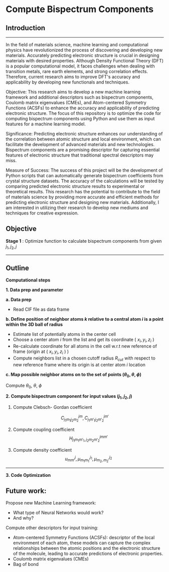 # **Compute Bispectrum Components**
## Introduction
---

In the field of materials science, machine learning and computational physics have revolutionized the process of discovering and developing new materials. Accurately predicting electronic structure is crucial in designing materials with desired properties. Although Density Functional Theory (DFT) is a popular computational model, it faces challenges when dealing with transition metals, rare earth elements, and strong correlation effects. Therefore, current research aims to improve DFT's accuracy and applicability by developing new functionals and techniques.

Objective: This research aims to develop a new machine learning framework and additional descriptors such as bispectrum components, Coulomb matrix eigenvalues (CMEs), and Atom-centered Symmetry Functions (ACSFs) to enhance the accuracy and applicability of predicting electronic structure. The focus of this repository is to optimize the code for computing bispectrum components using Python and use them as input features for a machine learning model.

Significance: Predicting electronic structure enhances our understanding of the correlation between atomic structure and local environment, which can facilitate the development of advanced materials and new technologies. Bispectrum components are a promising descriptor for capturing essential features of electronic structure that traditional spectral descriptors may miss.

Measure of Success: The success of this project will be the development of Python scripts that can automatically generate bispectrum coefficients from crystal structure datasets. The accuracy of the calculations will be tested by comparing predicted electronic structure results to experimental or theoretical results. This research has the potential to contribute to the field of materials science by providing more accurate and efficient methods for predicting electronic structure and designing new materials. Additionally, I am interested in utilizing their research to develop new mediums and techniques for creative expression.

Objective
---

**Stage 1** : Optimize function to calculate bispectrum components from given $j_1, j_2, j$

---
## Outline
**Computational steps**

**1. Data prep and parameter**

**a. Data prep**

- Read CIF file as data frame

**b. Define position of neighbor atoms $k$ relative to a central atom $i$  is a point within the 3D ball of radius**

- Estimate list of potentially atoms in the center cell
- Choose a center atom $i$  from the list and get its coordinate  ( $x_i,y_i,z_i$ )
- Re-calculate coordinate for all atoms in the cell w.r.t new reference of frame  (origin at ( $x_i, y_i, z_i$ ) )
- Compute neighbors list in a chosen cutoff radius $R_{cut}$ with respect to new reference frame where its origin is at center atom $i$  location

**c. Map possible neighbor atoms on to the set of points $(\theta_0, \theta,\phi)$**

Compute $\theta_0, \ \theta, \ \phi$

**2. Compute bispectrum component for input values $(j_1, j_2, j)$**
1. Compute Clebsch- Gordan coefficient

$$ C^{jm}_{{j_1}{m_1}{j_2}{m_2}}, C^{jm'}_{{j_1}{m'_1}{j_2}{m'_2}} $$

2. Compute coupling coefficient
$$H^{jmm'}_{{{j_1}{m_1}{m'_1}} ,{{j_2}{m_2}{m'_2}}}$$

3. Compute  density coefficient
$$u^j_{mm'}, \mu_{m_1m_1'}^{j_1}, \mu_{m_2,m_2'}^{j_2}$$
---
**3. Code Optimization**

## Future work:
Propose new Machine Learning framework:

  - What type of Neural Networks would work?
  - And why?
  
Compute other descriptors for input training: 

  - Atom-centered Symmetry Functions (ACSFs): descriptor of the local environment of each atom, these models can capture the complex relationships between the atomic positions and the electronic structure of the molecule, leading to accurate predictions of electronic properties.
  - Coulomb matrix eigenvalues (CMEs) 
  - Bag of bond 

